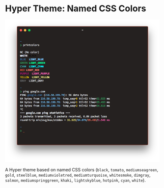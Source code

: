 # Hyper Theme: Named CSS Colors

![Screenshot of the named CSS colors hyper theme](screenshot.png)

A Hyper theme based on named CSS colors (`black`, `tomato`, `mediumseagreen`, `gold`, `steelblue`, `mediumvioletred`, `mediumturquoise`, `whitesmoke`, `dimgray`, `salmon`, `mediumspringgreen`, `khaki`, `lightskyblue`, `hotpink`, `cyan`, `white`).
